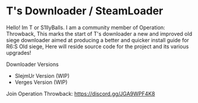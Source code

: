 # T's Downloader / SteamLoader

Hello! Im T or S1llyBalls. I am a community member of Operation: Throwback, This marks the start of T's downloader a new and improved old siege downloader aimed at producing a better and quicker install guide for R6:S Old siege, Here will reside source code for the project and its various upgrades!

Downloader Versions
- SlejmUr Version (WIP)
- Verges Version (WIP)

Join Operation Throwback: https://discord.gg/JGA9WPF4K8
